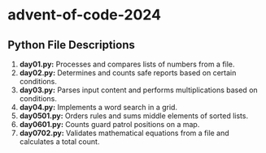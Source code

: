 # advent-of-code-2024

## Python File Descriptions

1. **day01.py:** Processes and compares lists of numbers from a file.
2. **day02.py:** Determines and counts safe reports based on certain conditions.
3. **day03.py:** Parses input content and performs multiplications based on conditions.
4. **day04.py:** Implements a word search in a grid.
5. **day0501.py:** Orders rules and sums middle elements of sorted lists.
6. **day0601.py:** Counts guard patrol positions on a map.
7. **day0702.py:** Validates mathematical equations from a file and calculates a total count.
